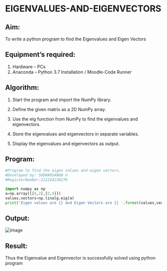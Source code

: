 # EIGENVALUES-AND-EIGENVECTORS
## Aim:
To write a python program to find the Eigenvalues and Eigen Vectors
## Equipment’s required:
1. 	Hardware – PCs
2. 	Anaconda – Python 3.7 Installation / Moodle-Code Runner
## Algorithm:

1. Start the program and import the NumPy library.

2. Define the given matrix as a 2D NumPy array.

3. Use the eig function from NumPy to find the eigenvalues and eigenvectors.

4. Store the eigenvalues and eigenvectors in separate variables.

5. Display the eigenvalues and eigenvectors as output.

## Program:
```python
#Program to find the eigen values and eigen vectors.
#Developed by: SUDHARSANAN U    
#RegisterNumber:212224230276

import numpy as np
a=np.array([[4,2],[2,4]])
values,vectors=np.linalg.eig(a)
print('Eigen values are {} and Eigen Vectors are {} '.format(values,vectors))
```
## Output:
![image](https://github.com/user-attachments/assets/12e9d6af-bafd-4dfd-aeee-4c4222277213)

## Result:
Thus the Eigenvalue and Eigenvector is successfully solved using python program
